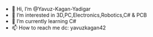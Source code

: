- 👋 Hi, I’m @Yavuz-Kagan-Yadigar
- 👀 I’m interested in 3D,PC,Electronics,Robotics,C# & PCB
- 🌱 I’m currently learning C#
- 📫 How to reach me dc: yavuzkagan42

<!---
Yavuz-Kagan-Yadigar/Yavuz-Kagan-Yadigar is a ✨ special ✨ repository because its `README.md` (this file) appears on your GitHub profile.
You can click the Preview link to take a look at your changes.
--->
